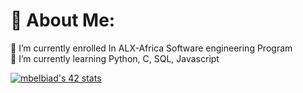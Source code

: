   # 💫 About Me:
🔭 I’m currently enrolled In ALX-Africa Software engineering Program <br>🌱 I’m currently learning Python, C, SQL, Javascript<br>
<!DOCTYPE html>
<html>
  <a href="https://github.com/oakoudad/badge42"><img src="https://badge.mediaplus.ma/greenbinary/mbelbiad" alt="mbelbiad's 42 stats" /></a>
</html>
